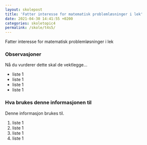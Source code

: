 ```yaml
---
layout: skolepost
title: 'Fatter interesse for matematisk problemløsninger i lek'
date: 2021-04-30 14:41:55 +0200
categories: skoletopic4
permalink: /skole/t4s5/
---
```


Fatter interesse for matematisk problemløsninger i lek

### Observasjoner

Nå du vurderer dette skal de vektlegge...

- liste 1
- liste 1
- liste 1
- liste 1

### Hva brukes denne informasjonen til

Denne informasjon brukes til.

1. liste 1
2. liste 1
3. liste 1
4. liste 1
